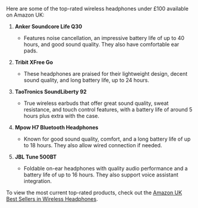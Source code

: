 Here are some of the top-rated wireless headphones under £100 available on Amazon UK:

1. **Anker Soundcore Life Q30**  
   - Features noise cancellation, an impressive battery life of up to 40 hours, and good sound quality. They also have comfortable ear pads.

2. **Tribit XFree Go**  
   - These headphones are praised for their lightweight design, decent sound quality, and long battery life, up to 24 hours.

3. **TaoTronics SoundLiberty 92**  
   - True wireless earbuds that offer great sound quality, sweat resistance, and touch control features, with a battery life of around 5 hours plus extra with the case.

4. **Mpow H7 Bluetooth Headphones**  
   - Known for good sound quality, comfort, and a long battery life of up to 18 hours. They also allow wired connection if needed.

5. **JBL Tune 500BT**  
   - Foldable on-ear headphones with quality audio performance and a battery life of up to 16 hours. They also support voice assistant integration.

To view the most current top-rated products, check out the [Amazon UK Best Sellers in Wireless Headphones](https://www.amazon.co.uk/Best-Sellers-Electronics-Headphones/zgbs/electronics/17351431).
